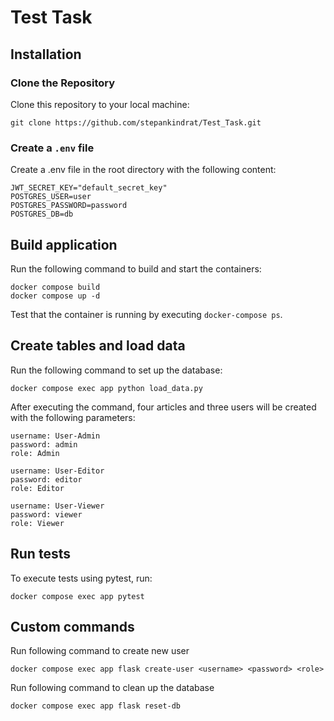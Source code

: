 # Test Task

## Installation
### Clone the Repository
Clone this repository to your local machine:
```commandline
git clone https://github.com/stepankindrat/Test_Task.git
```
### Create a `.env` file
Create a .env file in the root directory with the following content:
```
JWT_SECRET_KEY="default_secret_key"
POSTGRES_USER=user
POSTGRES_PASSWORD=password
POSTGRES_DB=db
```
## Build application
Run the following command to build and start the containers:
```commandline
docker compose build 
docker compose up -d
```
Test that the container is running by executing `docker-compose ps`.

## Create tables and load data
Run the following command to set up the database:
```commandline
docker compose exec app python load_data.py
```
After executing the command, four articles and three users will be created with the following parameters:
```commandline
username: User-Admin
password: admin
role: Admin

username: User-Editor
password: editor
role: Editor

username: User-Viewer
password: viewer
role: Viewer
```

## Run tests
To execute tests using pytest, run:
```commandline
docker compose exec app pytest
```

## Custom commands
Run following command to create new user
```commandline
docker compose exec app flask create-user <username> <password> <role>
```
Run following command to clean up the database
```commandline
docker compose exec app flask reset-db
```

